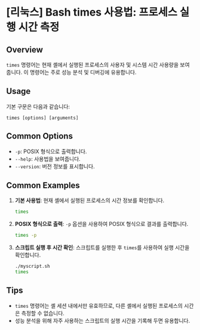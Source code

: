 # [리눅스] Bash times 사용법: 프로세스 실행 시간 측정

## Overview
`times` 명령어는 현재 셸에서 실행된 프로세스의 사용자 및 시스템 시간 사용량을 보여줍니다. 이 명령어는 주로 성능 분석 및 디버깅에 유용합니다.

## Usage
기본 구문은 다음과 같습니다:
```
times [options] [arguments]
```

## Common Options
- `-p`: POSIX 형식으로 출력합니다.
- `--help`: 사용법을 보여줍니다.
- `--version`: 버전 정보를 표시합니다.

## Common Examples
1. **기본 사용법**: 현재 셸에서 실행된 프로세스의 시간 정보를 확인합니다.
   ```bash
   times
   ```

2. **POSIX 형식으로 출력**: `-p` 옵션을 사용하여 POSIX 형식으로 결과를 출력합니다.
   ```bash
   times -p
   ```

3. **스크립트 실행 후 시간 확인**: 스크립트를 실행한 후 `times`를 사용하여 실행 시간을 확인합니다.
   ```bash
   ./myscript.sh
   times
   ```

## Tips
- `times` 명령어는 셸 세션 내에서만 유효하므로, 다른 셸에서 실행된 프로세스의 시간은 측정할 수 없습니다.
- 성능 분석을 위해 자주 사용하는 스크립트의 실행 시간을 기록해 두면 유용합니다.